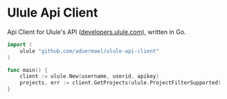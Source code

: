 # Ulule Api Client

Api Client for Ulule's API ([developers.ulule.com](http://developers.ulule.com)), written in Go. 

```go
import (
	ulule "github.com/aduermael/ulule-api-client"
)

func main() {
	client := ulule.New(username, userid, apikey)
	projects, err := client.GetProjects(ulule.ProjectFilterSupported)
}
```